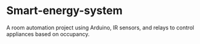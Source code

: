 # Smart-energy-system
A room automation project using Arduino, IR sensors, and relays to control appliances based on occupancy.
